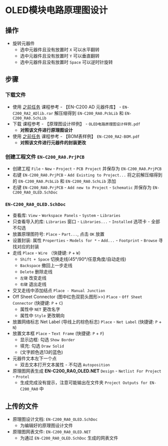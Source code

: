 # OLED模块电路原理图设计

## 操作

* 旋转元器件
  * 选中元器件且没有放置时 `X` 可以水平翻转
  * 选中元器件且没有放置时 `Y` 可以垂直翻转
  * 选中元器件且没有放置时 `Space` 可以逆时针旋转

## 步骤

### 下载文件

* 使用 [之前任务](https://github.com/n0gam3zzz/Electric-Nest/tree/main/飞鹰加速器计划项目实训/04硬件设计实训/4.1MCU小系统原理图设计) 课程参考 - 【EN-C200 AD 元器件库】 - `EN-C200_RA2_ADlib.rar` 解压缩得到 `EN-C200_RA0.PcbLib` 和 `EN-C200_RA0.SchLib`
* 下载 课程参考 - 【原理图设计样例】 - `OLED电路原理图设计样例.pdf`
  * __对照该文件进行原理图设计__
* 使用 [之前任务](https://github.com/n0gam3zzz/Electric-Nest/tree/main/飞鹰加速器计划项目实训/04硬件设计实训/4.1MCU小系统原理图设计) 课程参考 - 【BOM表样例】 `EN-C200_RA2-BOM.pdf`
  * __对照该文件进行元器件的封装更改__

### 创建工程文件 `EN-C200_RA0.PrjPCB`

* 创建工程 `File` - `New` - `Project` - `PCB Project` 并保存为 `EN-C200_RA0.PrjPCB`
* 右键 `EN-C200_RA0.PrjPCB` - `Add Existing to Project...` 将之前解压缩得到的 `EN-C200_RA0.PcbLib` 和 `EN-C200_RA0.SchLib` 添加
* 右键 `EN-C200_RA0.PrjPCB` - `Add new to Project` - `Schematic` 并保存为 `EN-C200_RA0_OLED.SchDoc`

### `EN-C200_RA0_OLED.SchDoc`

* 查看库: `View` - `Workspace Panels` - `System` - `Libraries`
* 只查看导入的库: `Libraries` 窗口 - `Libraries...` - `Installed` 选项卡 - 全部不勾选
* 放置原理图符号: `Place` - `Part...`, 点击 `OK` 放置
* 设置封装: 属性 `Properties` - `Models for *` - `Add...` - `Footprint` - `Browse` 寻找对应的封装
* 走线 `Place` - `Wire` （快捷键: `P` + `W`）
  * `Shift + Space` 切换走线(45°/90°/任意角度/自动走线)
  * `Backspace` 撤回上一步走线
  * `Delete` 删除走线
  * `左键` 改变走线
  * `右键` 退出走线
* 交叉走线中添加结点 `Place - Manual Junction`
* Off Sheet Connector (图中红色双箭头图形>>) `Place` - `Off Sheet Connector` (快捷键: `P` + `C`)
  * 属性中 `NET` 更改名字
  * 属性中 `Style` 更改朝向
* 放置网络标志 Net Label (导线上的棕色标志) `Place` - `Net Label` (快捷键: `P` + `N`)
* 放置文本框 `Place` - `Text Frame` (快捷键: `P` + `F`)
  * 显示边框: 勾选 `Show Border`
  * 填充: 勾选 `Draw Solid`
  * (文字颜色选13的蓝色)
* 元器件文本左下一个点
  * 双击文本打开文本属性 - 不勾选 `Autoposition`
* 原理图网表生成 __EN-C200_RA0_OLED.NET__ `Design` - `Netlist For Project` - `Protel`
  * 生成完成没有提示，注意可能输出在文件夹 `Project Outputs for EN-C200_RA0` 中

## 上传的文件

* 原理图设计文档: `EN-C200_RA0_OLED.SchDoc`
  * 为编辑好的原理图设计文件
* 原理图网表文件: `EN-C200_RA0_OLED.NET`
  * 为通过 `EN-C200_RA0_OLED.SchDoc` 生成的网表文件
